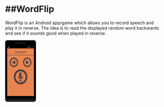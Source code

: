 ##WordFlip
==========

WordFlip is an Android app/game which allows you to record speech and play it in reverse.
The idea is to read the displayed random word backwards and see if it sounds good when played in reverse.

<img src="screenshot.png" alt="App screenshot" style="width: 100px; height: 200px"/>
